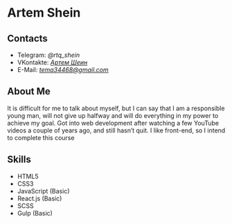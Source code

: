 # __Artem Shein__
## __Contacts__
* Telegram: *@rtq_shein*
* VKontakte: *[Артем Шеин](https://vk.com/shein_ar)*
* E-Mail: *tema34468@gmail.com*
## __About Me__
It is difficult for me to talk about myself, but I can say that I am a responsible young man, will not give up halfway and will do everything in my power to achieve my goal. Got into web development after watching a few YouTube videos a couple of years ago, and still hasn’t quit. I like front-end, so I intend to complete this course
## __Skills__
* HTML5
* CSS3
* JavaScript (Basic)
* React.js (Basic)
* SCSS
* Gulp (Basic)